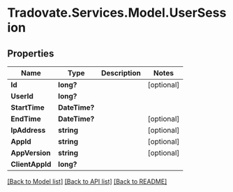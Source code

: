 # Tradovate.Services.Model.UserSession
## Properties

Name | Type | Description | Notes
------------ | ------------- | ------------- | -------------
**Id** | **long?** |  | [optional] 
**UserId** | **long?** |  | 
**StartTime** | **DateTime?** |  | 
**EndTime** | **DateTime?** |  | [optional] 
**IpAddress** | **string** |  | [optional] 
**AppId** | **string** |  | [optional] 
**AppVersion** | **string** |  | [optional] 
**ClientAppId** | **long?** |  | 

[[Back to Model list]](../README.md#documentation-for-models) [[Back to API list]](../README.md#documentation-for-api-endpoints) [[Back to README]](../README.md)

